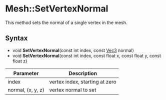 # Mesh::SetVertexNormal

This method sets the normal of a single vertex in the mesh.

## Syntax

- void **SetVertexNormal**(const int index, const [Vec3](Vec3.md) normal)
- void **SetVertexNormal**(const int index, const float x, const float y, const float z)

| Parameter | Description |
|---|---|
| index | vertex index, starting at zero |
| normal, (x, y, z) | vertex normal to set |
